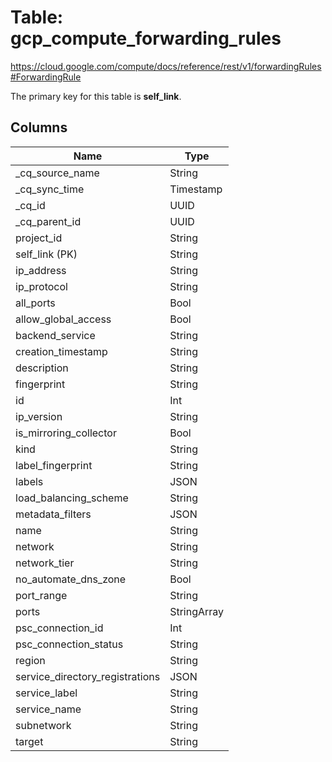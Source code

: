 # Table: gcp_compute_forwarding_rules

https://cloud.google.com/compute/docs/reference/rest/v1/forwardingRules#ForwardingRule

The primary key for this table is **self_link**.

## Columns

| Name          | Type          |
| ------------- | ------------- |
|_cq_source_name|String|
|_cq_sync_time|Timestamp|
|_cq_id|UUID|
|_cq_parent_id|UUID|
|project_id|String|
|self_link (PK)|String|
|ip_address|String|
|ip_protocol|String|
|all_ports|Bool|
|allow_global_access|Bool|
|backend_service|String|
|creation_timestamp|String|
|description|String|
|fingerprint|String|
|id|Int|
|ip_version|String|
|is_mirroring_collector|Bool|
|kind|String|
|label_fingerprint|String|
|labels|JSON|
|load_balancing_scheme|String|
|metadata_filters|JSON|
|name|String|
|network|String|
|network_tier|String|
|no_automate_dns_zone|Bool|
|port_range|String|
|ports|StringArray|
|psc_connection_id|Int|
|psc_connection_status|String|
|region|String|
|service_directory_registrations|JSON|
|service_label|String|
|service_name|String|
|subnetwork|String|
|target|String|